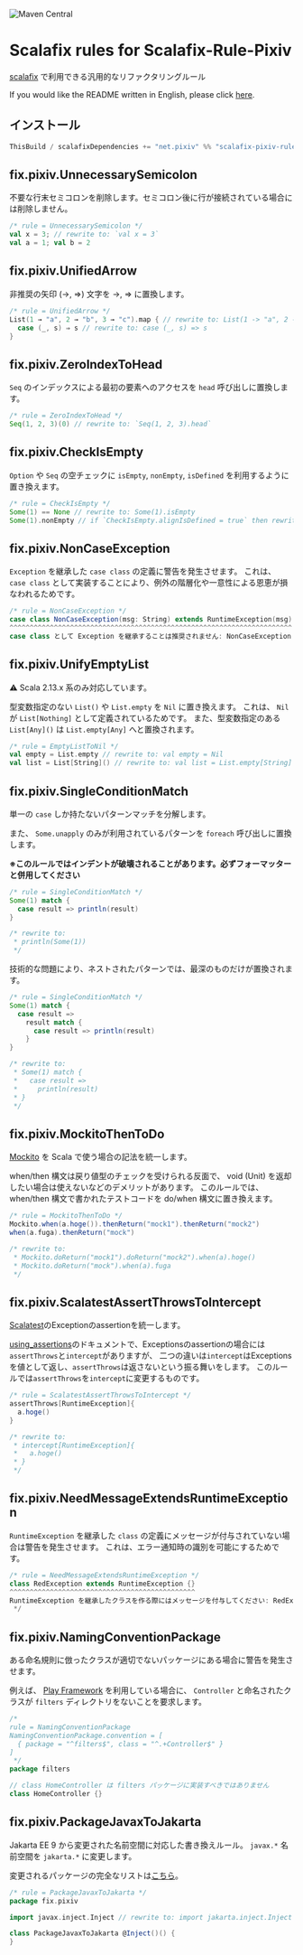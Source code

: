 ![Maven Central](https://maven-badges.herokuapp.com/maven-central/net.pixiv/scalafix-pixiv-rule_2.13/badge.svg)

# Scalafix rules for Scalafix-Rule-Pixiv

[scalafix](https://scalacenter.github.io/scalafix/) で利用できる汎用的なリファクタリングルール

If you would like the README written in English, please click [here](./README-en.md).

## インストール

```sbt
ThisBuild / scalafixDependencies += "net.pixiv" %% "scalafix-pixiv-rule" % "<VERSIONS>"
```

## fix.pixiv.UnnecessarySemicolon

不要な行末セミコロンを削除します。セミコロン後に行が接続されている場合には削除しません。

```scala
/* rule = UnnecessarySemicolon */
val x = 3; // rewrite to: `val x = 3`
val a = 1; val b = 2
```

## fix.pixiv.UnifiedArrow

非推奨の矢印 (→, ⇒) 文字を ->, => に置換します。

```scala
/* rule = UnifiedArrow */
List(1 → "a", 2 → "b", 3 → "c").map { // rewrite to: List(1 -> "a", 2 -> "b", 3 -> "c").map {
  case (_, s) ⇒ s // rewrite to: case (_, s) => s
}
```

## fix.pixiv.ZeroIndexToHead

`Seq` のインデックスによる最初の要素へのアクセスを `head` 呼び出しに置換します。

```scala
/* rule = ZeroIndexToHead */
Seq(1, 2, 3)(0) // rewrite to: `Seq(1, 2, 3).head`
```

## fix.pixiv.CheckIsEmpty

`Option` や `Seq` の空チェックに `isEmpty`, `nonEmpty`, `isDefined` を利用するように置き換えます。

```scala
/* rule = CheckIsEmpty */
Some(1) == None // rewrite to: Some(1).isEmpty
Some(1).nonEmpty // if `CheckIsEmpty.alignIsDefined = true` then rewrite to Some(1).isDefined
```

## fix.pixiv.NonCaseException

`Exception` を継承した `case class` の定義に警告を発生させます。
これは、 `case class` として実装することにより、例外の階層化や一意性による恩恵が損なわれるためです。

```scala
/* rule = NonCaseException */
case class NonCaseException(msg: String) extends RuntimeException(msg)
^^^^^^^^^^^^^^^^^^^^^^^^^^^^^^^^^^^^^^^^^^^^^^^^^^^^^^^^^^^^^^^^^^^^^^
case class として Exception を継承することは推奨されません: NonCaseException
```

## fix.pixiv.UnifyEmptyList

⚠️ Scala 2.13.x 系のみ対応しています。

型変数指定のない `List()` や `List.empty` を `Nil` に置き換えます。
これは、 `Nil` が `List[Nothing]` として定義されているためです。
また、型変数指定のある `List[Any]()` は `List.empty[Any]` へと置換されます。

```scala
/* rule = EmptyListToNil */
val empty = List.empty // rewrite to: val empty = Nil
val list = List[String]() // rewrite to: val list = List.empty[String]
```

## fix.pixiv.SingleConditionMatch

単一の `case` しか持たないパターンマッチを分解します。

また、 `Some.unapply` のみが利用されているパターンを `foreach` 呼び出しに置換します。

<b>※このルールではインデントが破壊されることがあります。必ずフォーマッターと併用してください</b>

```scala
/* rule = SingleConditionMatch */
Some(1) match {
  case result => println(result)
}

/* rewrite to: 
 * println(Some(1))
 */
```

技術的な問題により、ネストされたパターンでは、最深のものだけが置換されます。

```scala
/* rule = SingleConditionMatch */
Some(1) match {
  case result =>
    result match {
      case result => println(result)
    }
}

/* rewrite to: 
 * Some(1) match {
 *   case result =>
 *     println(result)
 * }
 */
```

## fix.pixiv.MockitoThenToDo

[Mockito](https://site.mockito.org/) を Scala で使う場合の記法を統一します。

when/then 構文は戻り値型のチェックを受けられる反面で、 void (Unit) を返却したい場合は使えないなどのデメリットがあります。
このルールでは、 when/then 構文で書かれたテストコードを do/when 構文に置き換えます。

```scala
/* rule = MockitoThenToDo */
Mockito.when(a.hoge()).thenReturn("mock1").thenReturn("mock2")
when(a.fuga).thenReturn("mock")

/* rewrite to:
 * Mockito.doReturn("mock1").doReturn("mock2").when(a).hoge()
 * Mockito.doReturn("mock").when(a).fuga
 */
```

## fix.pixiv.ScalatestAssertThrowsToIntercept
[Scalatest](https://www.scalatest.org/)のExceptionのassertionを統一します。

[using_assertions](https://www.scalatest.org/user_guide/using_assertions)のドキュメントで、Exceptionsのassertionの場合には`assertThrows`と`intercept`がありますが、 二つの違いは`intercept`はExceptionsを値として返し、`assertThrows`は返さないという振る舞いをします。
このルールでは`assertThrows`を`intercept`に変更するものです。
```scala
/* rule = ScalatestAssertThrowsToIntercept */
assertThrows[RuntimeException]{
  a.hoge()
}

/* rewrite to:
 * intercept[RuntimeException]{
 *   a.hoge()
 * }
 */
```

## fix.pixiv.NeedMessageExtendsRuntimeException

`RuntimeException` を継承した `class` の定義にメッセージが付与されていない場合は警告を発生させます。
これは、エラー通知時の識別を可能にするためです。

```scala
/* rule = NeedMessageExtendsRuntimeException */
class RedException extends RuntimeException {}
^^^^^^^^^^^^^^^^^^^^^^^^^^^^^^^^^^^^^^^^^^^^^^
RuntimeException を継承したクラスを作る際にはメッセージを付与してください: RedException
 */
```

## fix.pixiv.NamingConventionPackage
ある命名規則に倣ったクラスが適切でないパッケージにある場合に警告を発生させます。

例えば、 [Play Framework](https://www.playframework.com/documentation/2.8.x/Anatomy) を利用している場合に、
`Controller` と命名されたクラスが `filters` ディレクトリをないことを要求します。

```scala
/*
rule = NamingConventionPackage
NamingConventionPackage.convention = [
  { package = "^filters$", class = "^.+Controller$" }
]
 */
package filters

// class HomeController は filters パッケージに実装すべきではありません
class HomeController {}
```

## fix.pixiv.PackageJavaxToJakarta

Jakarta EE 9 から変更された名前空間に対応した書き換えルール。
`javax.*` 名前空間を `jakarta.*` に変更します。

変更されるパッケージの完全なリストは[こちら](https://github.com/jakartaee/jakartaee-platform/blob/main/namespace/mappings.adoc)。

```scala
/* rule = PackageJavaxToJakarta */
package fix.pixiv

import javax.inject.Inject // rewrite to: import jakarta.inject.Inject

class PackageJavaxToJakarta @Inject()() {
}
```
